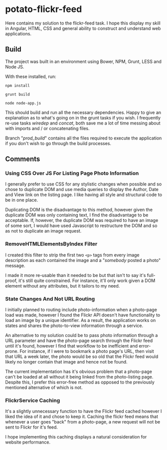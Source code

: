 # potato-flickr-feed

Here contains my solution to the flickr-feed task. I hope this display my skill in Angular, HTML, CSS and general ability to construct and understand web applications.

## Build
The project was built in an environment using Bower, NPM, Grunt, LESS and Node JS.

With these installed, run:

```
npm install

grunt build

node node-app.js
```
This should build and run all the necessary dependencies. Happy to give an explanation as to what's going on in the grunt tasks if you wish. I frequently re-use tasks *wiredep* and *concat*, both save me a lot of time messing about with imports and / or concatenating files.

Branch "*prod_build*" contains all the files required to execute the application if you don't wish to go through the build processes.

## Comments
### Using CSS Over JS For Listing Page Photo Information
I generally prefer to use CSS for any stylistic changes when possible and so chose to duplicate DOM and use media queries to display the Author, Date and View link on the listing page. I like having all style and structural code to be in one place.

Duplicating DOM is the disadvantage to this method, however given the duplicate DOM was only containing text, I find the disadvantage to be acceptable. If, however, the duplicate DOM was required to have an image of some sort, I would have used Javascript to restructure the DOM and so as not to duplicate an image request.


### RemoveHTMLElementsByIndex Filter

I created this filter to strip the first two `<p>` tags from every image description as each contained the image and a "*somebody* posted a photo" message.

I made it more re-usable than it needed to be but that isn't to say it's full-proof, it's still quite constrained. For instance, it'll only work given a DOM element without any attributes, but it tailors to my need.

### State Changes And Not URL Routing

I initially planned to routing include photo-information when a photo-page load was made, however I found the Flickr API doesn't have functionality to load an image by a unique identifier. As a result, the application works on states and shares the photo-to-view information through a service.

An alternative to my solution could be to pass photo information through a URL parameter and have the photo-page search through the Flickr feed until it's found, however I find that workflow to be inefficient and error-prone. For instance, if I were to bookmark a photo page's URL, then visit that URL a week later, the photo would be so old that the Flickr feed would likely no longer contain that image and hence not be found.

The current implementation has it's obvious problem that a photo-page can't be loaded at all without it being linked from the photo-listing page. Despite this, I prefer this error-free method as opposed to the previously mentioned alternative of which is not.

### FlickrService Caching

It's a slightly unnecessary function to have the Flickr feed cached however I liked the idea of it and chose to keep it. Caching the flickr feed means that whenever a user goes "back" from a photo-page, a new request will not be sent to Flickr for it's feed.

I hope implementing this caching displays a natural consideration for website performance.